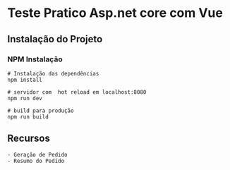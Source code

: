 # Teste Pratico Asp.net core com Vue #

## Instalação do Projeto
### NPM Instalação
```
# Instalação das dependências
npm install

# servidor com  hot reload em localhost:8080
npm run dev

# build para produção
npm run build
```
## Recursos 

    - Geração de Pedido
    - Resumo do Pedido
